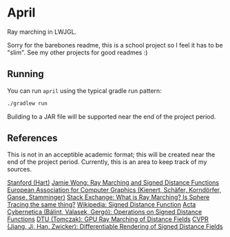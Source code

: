 # April
Ray marching in LWJGL.

Sorry for the barebones readme, this is a school project so I feel it has to be "slim". See my other projects for good readmes :)

## Running
You can run `april` using the typical gradle run pattern:
```bash
./gradlew run
```

Building to a JAR file will be supported near the end of the project period.

## References

This is not in an acceptible academic format; this will be created near the end of the project period. Currently, this is an area to keep track of my sources.

[Stanford (Hart)](https://graphics.stanford.edu/courses/cs348b-20-spring-content/uploads/hart.pdf)
[Jamie Wong: Ray Marching and Signed Distance Functions](http://jamie-wong.com/2016/07/15/ray-marching-signed-distance-functions/)
[European Association for Computer Graphics (Kienert, Schäfer, Korndörfer, Ganse, Stamminger)]()
[Stack Exchange: What is Ray Marching? Is Sphere Tracing the same thing?](https://computergraphics.stackexchange.com/questions/161/what-is-ray-marching-is-sphere-tracing-the-same-thing/163)
[Wikipedia: Signed Distance Function](https://en.wikipedia.org/wiki/Signed_distance_function)
[Acta Cybernetica (Bálint, Valasek, Gergó): Operations on Signed Distance Functions](https://cyber.bibl.u-szeged.hu/index.php/actcybern/article/view/4004)
[DTU (Tomczak): GPU Ray Marching of Distance Fields](http://www2.imm.dtu.dk/pubdb/edoc/imm6392.pdf)
[CVPR (Jiang, Ji, Han, Zwicker): Differentiable Rendering of Signed Distance Fields](https://openaccess.thecvf.com/content_CVPR_2020/html/Jiang_SDFDiff_Differentiable_Rendering_of_Signed_Distance_Fields_for_3D_Shape_CVPR_2020_paper.html)

